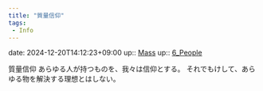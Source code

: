 ```yaml
---
title: "質量信仰"
tags:
 - Info
---
```


date: 2024-12-20T14:12:23+09:00
up:: [Mass](../Bar/Novel/Topics/Mass.md)
up:: [6_People](../Bar/Novel/Nacaria/6_People.md)

質量信仰
あらゆる人が持つものを、我々は信仰とする。
それでもけして、あらゆる物を解決する理想とはしない。

